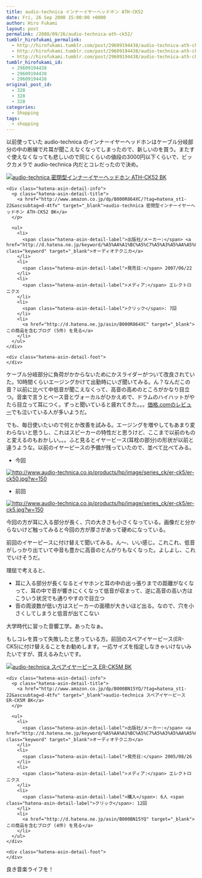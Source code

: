 ```yaml
---
title: audio-technica インナーイヤーヘッドホン ATH-CK52
date: Fri, 26 Sep 2008 15:00:00 +0000
author: Hiro Fukami
layout: post
permalink: /2008/09/26/audio-technica-ath-ck52/
tumblr_hirofukami_permalink:
  - http://hirofukami.tumblr.com/post/29609194438/audio-technica-ath-ck52
  - http://hirofukami.tumblr.com/post/29609194438/audio-technica-ath-ck52
  - http://hirofukami.tumblr.com/post/29609194438/audio-technica-ath-ck52
tumblr_hirofukami_id:
  - 29609194438
  - 29609194438
  - 29609194438
original_post_id:
  - 328
  - 328
  - 328
categories:
  - Shopping
tags:
  - shopping
---
```

<div class="section">
  <p>
    以前使っていた audio-technica のインナーイヤーヘッドホンはケーブル分岐部分の中の断線で片耳が聞こえなくなってしまったので、新しいのを買う。またすぐ使えなくなっても悲しいので同じくらいの値段の3000円以下くらいで、ビックカメラで audio-technica 内だとコレだったので決め。
  </p>
  
  <div class="hatena-asin-detail">
    <p>
      <a href="http://www.amazon.co.jp/dp/B000R864XC/?tag=hatena_st1-22&ascsubtag=d-4tfv" target="_blank"><img src="http://ecx.images-amazon.com/images/I/41zZlAMK4iL._SL160_.jpg?w=830" class="hatena-asin-detail-image" alt="audio-technica 密閉型インナーイヤーヘッドホン ATH-CK52 BK" title="audio-technica 密閉型インナーイヤーヘッドホン ATH-CK52 BK" data-recalc-dims="1" /></a>
    </p>
    
    <div class="hatena-asin-detail-info">
      <p class="hatena-asin-detail-title">
        <a href="http://www.amazon.co.jp/dp/B000R864XC/?tag=hatena_st1-22&ascsubtag=d-4tfv" target="_blank">audio-technica 密閉型インナーイヤーヘッドホン ATH-CK52 BK</a>
      </p>
      
      <ul>
        <li>
          <span class="hatena-asin-detail-label">出版社/メーカー:</span> <a href="http://d.hatena.ne.jp/keyword/%A5%AA%A1%BC%A5%C7%A5%A3%A5%AA%A5%C6%A5%AF%A5%CB%A5%AB" class="keyword" target="_blank">オーディオテクニカ</a>
        </li>
        <li>
          <span class="hatena-asin-detail-label">発売日:</span> 2007/06/22
        </li>
        <li>
          <span class="hatena-asin-detail-label">メディア:</span> エレクトロニクス
        </li>
        <li>
          <span class="hatena-asin-detail-label">クリック</span>: 7回
        </li>
        <li>
          <a href="http://d.hatena.ne.jp/asin/B000R864XC" target="_blank">この商品を含むブログ (5件) を見る</a>
        </li>
      </ul>
    </div>
    
    <div class="hatena-asin-detail-foot">
    </div>
  </div>
  
  <p>
    ケーブル分岐部分に負荷がかからないためにかスライダーがついて改良されていた。10時間くらいエージングかけて出勤時にいざ聞いてみる。ん？なんだこの音？以前に比べて中低音が聞こえなくって、高音の高めのところがかなり目立つ。音楽で言うとベース音とヴォーカルがひかえめで、ドラムのハイハットがやたら目立って耳につく。ずっと聞いていると疲れてきた。。。<a href="http://review.kakaku.com/review/20461511029/" target="_blank">価格.comのレビュー</a>でも泣いている人が多いようだ。
  </p>
  
  <p>
    でも、毎日使いたいので何とか改善を試みる。エージングを増やしてもあまり変わらないと思うし、これはスピーカーの特性だと思うけど、ここまで以前のものと変えるのもおかしい。。。ふと見るとイヤービース(耳栓の部分)の形状が以前と違うような。以前のイヤーピースの予備が残っていたので、並べて比べてみる。
  </p>
  
  <ul>
    <li>
      今回
    </li>
  </ul>
  
  <p>
    <a href="http://www.audio-technica.co.jp/products/hp/image/series_ck/er-ck5/er-ck50.jpg" class="http-image" target="_blank"><img src="http://www.audio-technica.co.jp/products/hp/image/series_ck/er-ck5/er-ck50.jpg?w=150" class="http-image" alt="http://www.audio-technica.co.jp/products/hp/image/series_ck/er-ck5/er-ck50.jpg?w=150" data-recalc-dims="1" /></a>
  </p>
  
  <ul>
    <li>
      前回
    </li>
  </ul>
  
  <p>
    <a href="http://www.audio-technica.co.jp/products/hp/image/series_ck/er-ck5/er-ck5.jpg" class="http-image" target="_blank"><img src="http://www.audio-technica.co.jp/products/hp/image/series_ck/er-ck5/er-ck5.jpg?w=150" class="http-image" alt="http://www.audio-technica.co.jp/products/hp/image/series_ck/er-ck5/er-ck5.jpg?w=150" data-recalc-dims="1" /></a>
  </p>
  
  <p>
    今回の方が耳に入る部分が長く、穴の大きさも小さくなっている。画像だと分からないけど触ってみると今回の方が厚さがあって硬めになっている。
  </p>
  
  <p>
    前回のイヤーピースに付け替えて聞いてみる。ん～、いい感じ。これこれ、低音がしっかり出ていて中音も豊かに高音のとんがりもなくなった。よしよし、これでいけそうだ。
  </p>
  
  <p>
    理屈で考えると、
  </p>
  
  <ul>
    <li>
      耳に入る部分が長くなるとイヤホンと耳の中の出っ張りまでの距離がなくなって、耳の中で音が響きにくくなって低音が収まって、逆に高音の高い方はこういう状況でも通りやすので目立つ
    </li>
    <li>
      音の周波数が低い方はスピーカーの面積が大きいほど出る。なので、穴を小さくしてしまうと低音が出てこない
    </li>
  </ul>
  
  <p>
    大学時代に習った音響工学。あったなぁ。
  </p>
  
  <p>
    もしコレを買って失敗したと思っている方。前回のスペアイヤーピース(ER-CK5)に付け替えることをお勧めします。一応サイズを指定しなきゃいけないみたいですが、買えるみたいです。
  </p>
  
  <div class="hatena-asin-detail">
    <p>
      <a href="http://www.amazon.co.jp/dp/B000BN15YQ/?tag=hatena_st1-22&ascsubtag=d-4tfv" target="_blank"><img src="http://ecx.images-amazon.com/images/I/21GQGGWAZ7L._SL160_.jpg?w=830" class="hatena-asin-detail-image" alt="audio-technica スペアイヤーピース ER-CK5M BK" title="audio-technica スペアイヤーピース ER-CK5M BK" data-recalc-dims="1" /></a>
    </p>
    
    <div class="hatena-asin-detail-info">
      <p class="hatena-asin-detail-title">
        <a href="http://www.amazon.co.jp/dp/B000BN15YQ/?tag=hatena_st1-22&ascsubtag=d-4tfv" target="_blank">audio-technica スペアイヤーピース ER-CK5M BK</a>
      </p>
      
      <ul>
        <li>
          <span class="hatena-asin-detail-label">出版社/メーカー:</span> <a href="http://d.hatena.ne.jp/keyword/%A5%AA%A1%BC%A5%C7%A5%A3%A5%AA%A5%C6%A5%AF%A5%CB%A5%AB" class="keyword" target="_blank">オーディオテクニカ</a>
        </li>
        <li>
          <span class="hatena-asin-detail-label">発売日:</span> 2005/08/26
        </li>
        <li>
          <span class="hatena-asin-detail-label">メディア:</span> エレクトロニクス
        </li>
        <li>
          <span class="hatena-asin-detail-label">購入</span>: 6人 <span class="hatena-asin-detail-label">クリック</span>: 12回
        </li>
        <li>
          <a href="http://d.hatena.ne.jp/asin/B000BN15YQ" target="_blank">この商品を含むブログ (4件) を見る</a>
        </li>
      </ul>
    </div>
    
    <div class="hatena-asin-detail-foot">
    </div>
  </div>
  
  <p>
    良き音楽ライフを！
  </p>
</div>